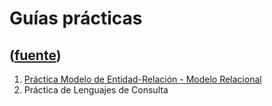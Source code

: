 # Guías prácticas
([fuente](https://campus.exactas.uba.ar/course/view.php?id=1001&section=3))
---
  1. [Práctica Modelo de Entidad-Relación - Modelo Relacional](https://campus.exactas.uba.ar/pluginfile.php/79733/course/section/12874/PracticaModelizacion.pdf)
  2. Práctica de Lenguajes de Consulta

